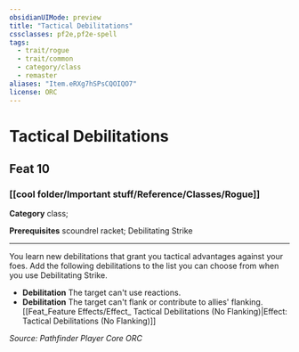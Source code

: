 ```yaml
---
obsidianUIMode: preview
title: "Tactical Debilitations"
cssclasses: pf2e,pf2e-spell
tags:
  - trait/rogue
  - trait/common
  - category/class
  - remaster
aliases: "Item.eRXg7hSPsCQOIQO7"
license: ORC
---
```

# Tactical Debilitations
## Feat 10
### [[cool folder/Important stuff/Reference/Classes/Rogue]]

**Category** class; 



**Prerequisites** scoundrel racket; Debilitating Strike
* * *
You learn new debilitations that grant you tactical advantages against your foes. Add the following debilitations to the list you can choose from when you use Debilitating Strike.

*   **Debilitation** The target can't use reactions.
*   **Debilitation** The target can't flank or contribute to allies' flanking. [[Feat_Feature Effects/Effect_ Tactical Debilitations (No Flanking)|Effect: Tactical Debilitations (No Flanking)]]

*Source: Pathfinder Player Core*
*ORC*